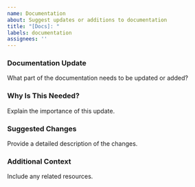 ```yaml
---
name: Documentation
about: Suggest updates or additions to documentation
title: "[Docs]: "
labels: documentation
assignees: ''
---
```


### Documentation Update

What part of the documentation needs to be updated or added?

### Why Is This Needed?

Explain the importance of this update.

### Suggested Changes

Provide a detailed description of the changes.

### Additional Context

Include any related resources.
